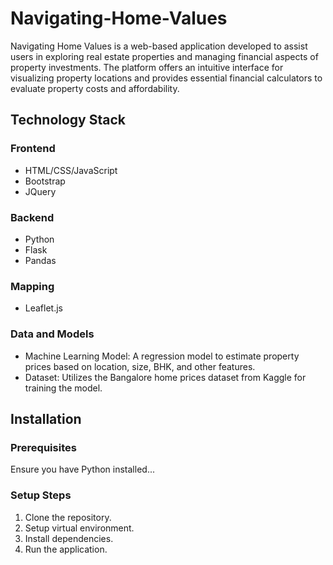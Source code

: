 # Navigating-Home-Values
Navigating Home Values is a web-based application developed to assist users in exploring real estate properties and managing financial aspects of property investments. The platform offers an intuitive interface for visualizing property locations and provides essential financial calculators to evaluate property costs and affordability.

## Technology Stack

### Frontend

- HTML/CSS/JavaScript
- Bootstrap
- JQuery

### Backend

- Python
- Flask
- Pandas

### Mapping

- Leaflet.js
  
### Data and Models

- Machine Learning Model: A regression model to estimate property prices based on location, size, BHK, and other features.
- Dataset: Utilizes the Bangalore home prices dataset from Kaggle for training the model.


## Installation

### Prerequisites

Ensure you have Python installed...

### Setup Steps

1. Clone the repository.
2. Setup virtual environment.
3. Install dependencies.
4. Run the application.


   
    

